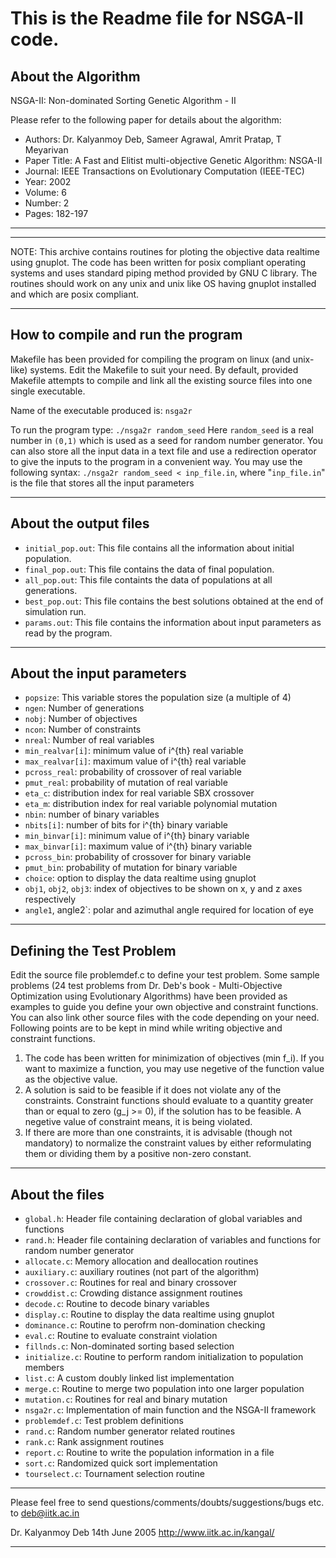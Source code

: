 This is the Readme file for NSGA-II code.
==========================================


About the Algorithm
--------------------------------------------------------------------------

NSGA-II: Non-dominated Sorting Genetic Algorithm - II

Please refer to the following paper for details about the algorithm:

  * Authors: Dr. Kalyanmoy Deb, Sameer Agrawal, Amrit Pratap, T Meyarivan
  * Paper Title: A Fast and Elitist multi-objective Genetic Algorithm: NSGA-II
  * Journal: IEEE Transactions on Evolutionary Computation (IEEE-TEC)
  * Year: 2002
  * Volume: 6
  * Number: 2
  * Pages: 182-197

---------------------------------------------------------------------------


---------------------------------------------------------------------------

NOTE: This archive contains routines for ploting the objective data realtime
using gnuplot. The code has been written for posix compliant operating systems
and uses standard piping method provided by GNU C library. The routines should
work on any unix and unix like OS having gnuplot installed and which are posix 
compliant.

---------------------------------------------------------------------------


How to compile and run the program
---------------------------------------------------------------------------

Makefile has been provided for compiling the program on linux (and unix-like)
systems. Edit the Makefile to suit your need. By default, provided Makefile
attempts to compile and link all the existing source files into one single
executable.

Name of the executable produced is: `nsga2r`

To run the program type: `./nsga2r random_seed`
Here `random_seed` is a real number in `(0,1)` which is used as a seed for random
number generator.
You can also store all the input data in a text file and use a redirection
operator to give the inputs to the program in a convenient way.
You may use the following syntax: `./nsga2r random_seed < inp_file.in`, where
"`inp_file.in`" is the file that stores all the input parameters

---------------------------------------------------------------------------


About the output files
---------------------------------------------------------------------------

  * `initial_pop.out`: This file contains all the information about initial population.
  * `final_pop.out`: This file contains the data of final population.
  * `all_pop.out`: This file containts the data of populations at all generations.
  * `best_pop.out`: This file contains the best solutions obtained at the end of simulation run.
  * `params.out`: This file contains the information about input parameters as read by the program.

---------------------------------------------------------------------------


About the input parameters
---------------------------------------------------------------------------

  * `popsize`: This variable stores the population size (a multiple of 4)
  * `ngen`: Number of generations
  * `nobj`: Number of objectives
  * `ncon`: Number of constraints
  * `nreal`: Number of real variables
  * `min_realvar[i]`: minimum value of i^{th} real variable
  * `max_realvar[i]`: maximum value of i^{th} real variable
  * `pcross_real`: probability of crossover of real variable
  * `pmut_real`: probability of mutation of real variable
  * `eta_c`: distribution index for real variable SBX crossover
  * `eta_m`: distribution index for real variable polynomial mutation
  * `nbin`: number of binary variables
  * `nbits[i]`: number of bits for i^{th} binary variable
  * `min_binvar[i]`: minimum value of i^{th} binary variable
  * `max_binvar[i]`: maximum value of i^{th} binary variable
  * `pcross_bin`: probability of crossover for binary variable
  * `pmut_bin`: probability of mutation for binary variable
  * `choice`: option to display the data realtime using gnuplot
  * `obj1`, `obj2`, `obj3`: index of objectives to be shown on x, y and z axes respectively
  * `angle1`, angle2`: polar and azimuthal angle required for location of eye

---------------------------------------------------------------------------


Defining the Test Problem
---------------------------------------------------------------------------

Edit the source file problemdef.c to define your test problem. Some sample
problems (24 test problems from Dr. Deb's book - Multi-Objective Optimization
using Evolutionary Algorithms) have been provided as examples to guide you
define your own objective and constraint functions. You can also link other
source files with the code depending on your need.
Following points are to be kept in mind while writing objective and constraint
functions.

  1. The code has been written for minimization of objectives (min f_i). If you want to maximize a function, you may use negetive of the function value as the objective value.
  2. A solution is said to be feasible if it does not violate any of the constraints. Constraint functions should evaluate to a quantity greater than or equal to zero (g_j >= 0), if the solution has to be feasible. A negetive value of constraint means, it is being violated.
  3. If there are more than one constraints, it is advisable (though not mandatory) to normalize the constraint values by either reformulating them or dividing them by a positive non-zero constant.

---------------------------------------------------------------------------


About the files
---------------------------------------------------------------------------

  * `global.h`: Header file containing declaration of global variables and functions
  * `rand.h`: Header file containing declaration of variables and functions for random number generator
  * `allocate.c`: Memory allocation and deallocation routines
  * `auxiliary.c`: auxiliary routines (not part of the algorithm)
  * `crossover.c`: Routines for real and binary crossover
  * `crowddist.c`: Crowding distance assignment routines
  * `decode.c`: Routine to decode binary variables
  * `display.c`: Routine to display the data realtime using gnuplot
  * `dominance.c`: Routine to perofrm non-domination checking
  * `eval.c`: Routine to evaluate constraint violation
  * `fillnds.c`: Non-dominated sorting based selection
  * `initialize.c`: Routine to perform random initialization to population members
  * `list.c`: A custom doubly linked list implementation
  * `merge.c`: Routine to merge two population into one larger population
  * `mutation.c`: Routines for real and binary mutation
  * `nsga2r.c`: Implementation of main function and the NSGA-II framework
  * `problemdef.c`: Test problem definitions
  * `rand.c`: Random number generator related routines
  * `rank.c`: Rank assignment routines
  * `report.c`: Routine to write the population information in a file
  * `sort.c`: Randomized quick sort implementation
  * `tourselect.c`: Tournament selection routine

---------------------------------------------------------------------------

Please feel free to send questions/comments/doubts/suggestions/bugs
etc. to deb@iitk.ac.in

Dr. Kalyanmoy Deb
14th June 2005
http://www.iitk.ac.in/kangal/

---------------------------------------------------------------------------
